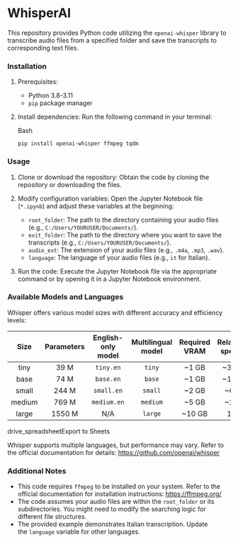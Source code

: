 ﻿# WhisperAI
 
This repository provides Python code utilizing the `openai-whisper` library to transcribe audio files from a specified folder and save the transcripts to corresponding text files.

### Installation

1.  Prerequisites:

    -   Python 3.8-3.11
    -   `pip` package manager
2.  Install dependencies: Run the following command in your terminal:

    Bash

    ```
    pip install openai-whisper ffmpeg tqdm

    ```

### Usage

1.  Clone or download the repository: Obtain the code by cloning the repository or downloading the files.

2.  Modify configuration variables: Open the Jupyter Notebook file (`*.ipynb`) and adjust these variables at the beginning:

    -   `root_folder`: The path to the directory containing your audio files (e.g., `C:/Users/YOURUSER/Documents/`).
    -   `exit_folder`: The path to the directory where you want to save the transcripts (e.g., `C:/Users/YOURUSER/Documents/`).
    -   `audio_ext`: The extension of your audio files (e.g., `.m4a`, `.mp3`, `.wav`).
    -   `language`: The language of your audio files (e.g., `it` for Italian).
3.  Run the code: Execute the Jupyter Notebook file via the appropriate command or by opening it in a Jupyter Notebook environment.

### Available Models and Languages

Whisper offers various model sizes with different accuracy and efficiency levels:

|  Size  | Parameters | English-only model | Multilingual model | Required VRAM | Relative speed |
|:------:|:----------:|:------------------:|:------------------:|:-------------:|:--------------:|
|  tiny  |    39 M    |     `tiny.en`      |       `tiny`       |     ~1 GB     |      ~32x      |
|  base  |    74 M    |     `base.en`      |       `base`       |     ~1 GB     |      ~16x      |
| small  |   244 M    |     `small.en`     |      `small`       |     ~2 GB     |      ~6x       |
| medium |   769 M    |    `medium.en`     |      `medium`      |     ~5 GB     |      ~2x       |
| large  |   1550 M   |        N/A         |      `large`       |    ~10 GB     |       1x       |

drive_spreadsheetExport to Sheets

Whisper supports multiple languages, but performance may vary. Refer to the official documentation for details: <https://github.com/openai/whisper>

### Additional Notes

-   This code requires `ffmpeg` to be installed on your system. Refer to the official documentation for installation instructions: <https://ffmpeg.org/>
-   The code assumes your audio files are within the `root_folder` or its subdirectories. You might need to modify the searching logic for different file structures.
-   The provided example demonstrates Italian transcription. Update the `language` variable for other languages.
